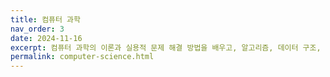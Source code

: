 ```yaml
---
title: 컴퓨터 과학
nav_order: 3
date: 2024-11-16
excerpt: 컴퓨터 과학의 이론과 실용적 문제 해결 방법을 배우고, 알고리즘, 데이터 구조, 운영 체제 등의 핵심 개념을 탐구한다.
permalink: computer-science.html
---
```

